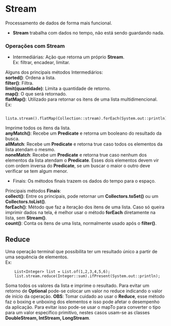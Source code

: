# Stream
Processamento de dados de forma mais funcional.  
* **Stream** trabalha com dados no tempo, não está sendo guardando nada.   
### Operações com Stream
* Intermediárias: Ação que retorna um próprio **Stream**.   
    Ex: filtrar, encadear, limitar. 

Alguns dos principais métodos Intermediários:  
**sorted()**: Ordena a lista.  
**filter()**: Filtra.  
**limit(quantidade)**: Limita a quantidade de retorno.  
**map()**: O que será retornado.  
**flatMap()**: Utilizado para retornar os itens de uma lista multidimencional.  
Ex:

        lista.stream().flatMap(Collection::stream).forEach(System.out::println);

Imprime todos os itens da lista.  
**anyMatch()**: Recebe um **Predicate** e retorna um booleano do resultado da busca.  
**allMatch**: Recebe um **Predicate** e retorna true caso todos os elementos da lista atendam o mesmo.  
**noneMatch**: Recebe um **Predicate** e retorna true caso nenhum dos elementos da lista atendam o **Predicate**. Esses dois elementos devem vir com ordem inversa do **Predicate**, se um buscar o maior o outro deve verificar se tem algum menor.

* Finais: Os métodos finais trazem os dados do tempo para o espaço. 

Principais métodos **Finais**:  
**collect()**: Entre os principais, pode retornar um **Collectors.toSet()** ou um **Collectors.toList()**.  
**forEach()**: Método que faz a iteração dos itens de uma lista. Caso só queira imprimir dados na tela, é melhor usar o método **forEach** diretamente na lista, sem **Stream()**.  
**count()**: Conta os itens de uma lista, normalmente usado após o **filter()**.  


## Reduce
Uma operação terminal que possíbilita ter um resultado único a partir de uma sequência de elementos.  
Ex:

        List<Integer> list = List.of(1,2,3,4,5,6);
        list.stream.reduce(Integer::sum).ifPresent(System.out::println);

Soma todos os valores da lista e imprime o resultado. Para evitar um retorno de **Optional** pode-se colocar um valor no reduce indicando o valor de início da operação. 
**OBS**: Tomar cuidado ao usar o **Reduce**, esse método faz o boxing e unboxing dos elementos e isso pode afetar o desempenho da aplicação. Para evitar isso pode-se usar o mapTo para converter o tipo para um valor específico primitivo, nestes casos usam-se as classes **DoubleStream, IntStream, LongStream**.